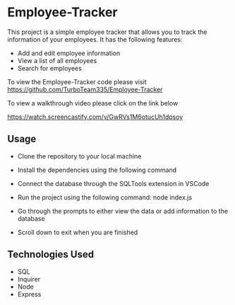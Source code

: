 # Employee-Tracker

This project is a simple employee tracker that allows you to track the information of your employees. It has the following features:

* Add and edit employee information
* View a list of all employees
* Search for employees

To view the Employee-Tracker code please visit https://github.com/TurboTeam335/Employee-Tracker

To view a walkthrough video please click on the link below

https://watch.screencastify.com/v/GwRVs1M6otucUh1dpsoy

## Usage

* Clone the repository to your local machine

* Install the dependencies using the following command

* Connect the database through the SQLTools extension in VSCode 

* Run the project using the following command: node index.js

* Go through the prompts to either view the data or add information to the database

*  Scroll down to exit when you are finished

## Technologies Used

* SQL
* Inquirer
* Node 
* Express
